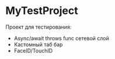 # MyTestProject

Проект для тестирования:
- Async/await throws func сетевой слой
- Кастомный таб бар
- FaceID/TouchID
